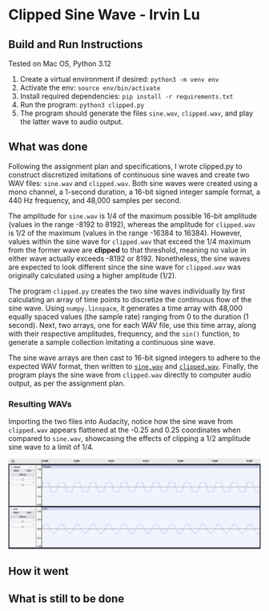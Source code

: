 # Clipped Sine Wave - Irvin Lu

## Build and Run Instructions

Tested on Mac OS, Python 3.12

1. Create a virtual environment if desired: `python3 -m venv env`
2. Activate the env: `source env/bin/activate`
3. Install required dependencies: `pip install -r requirements.txt`
4. Run the program: `python3 clipped.py`
5. The program should generate the files `sine.wav`, `clipped.wav`, and play the latter
   wave to audio output.

## What was done

Following the assignment plan and specifications, I wrote clipped.py to construct discretized imitations of continuous sine waves and
create two WAV files: `sine.wav` and `clipped.wav`. Both sine waves were created using a mono channel, a 1-second duration, a 16-bit
signed integer sample format, a 440 Hz frequency, and 48,000 samples per second.

The amplitude for `sine.wav` is 1/4 of the maximum possible 16-bit amplitude (values in the range -8192 to 8192), whereas the amplitude
for `clipped.wav` is 1/2 of the maximum (values in the range -16384 to 16384). However, values within the sine wave for `clipped.wav`
that exceed the 1/4 maximum from the former wave are **clipped** to that threshold, meaning no value in either wave actually exceeds -8192 or 8192. Nonetheless, the sine waves are expected to look different since the sine wave for `clipped.wav` was originally calculated using a higher amplitude (1/2).

The program `clipped.py` creates the two sine waves individually by first calculating an array of time points to discretize the
continuous flow of the sine wave. Using `numpy.linspace`, it generates a time array with 48,000 equally spaced values (the sample rate)
ranging from 0 to the duration (1 second). Next, two arrays, one for each WAV file, use this time array, along with their respective amplitudes, frequency, and the `sin()` function, to generate a sample collection imitating a continuous sine wave.

The sine wave arrays are then cast to 16-bit signed integers to adhere to the expected WAV format, then written to
[`sine.wav`](sine.wav) and [`clipped.wav`](clipped.wav). Finally, the program plays the sine wave from `clipped.wav`
directly to computer audio output, as per the assignment plan.

### Resulting WAVs

Importing the two files into Audacity, notice how the sine wave from `clipped.wav` appears flattened at the -0.25 and 0.25
coordinates when compared to `sine.wav`, showcasing the effects of clipping a 1/2 amplitude sine wave to a limit of 1/4.

![Screenshot in Audacity showing the sine waves of clipped.wav and sine.wav](sine-wave-visual.png)

## How it went

## What is still to be done
